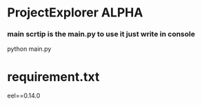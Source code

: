 # ProjectExplorer ALPHA
### main scrtip is the main.py to use it just write in console
python main.py


# requirement.txt
eel==0.14.0
